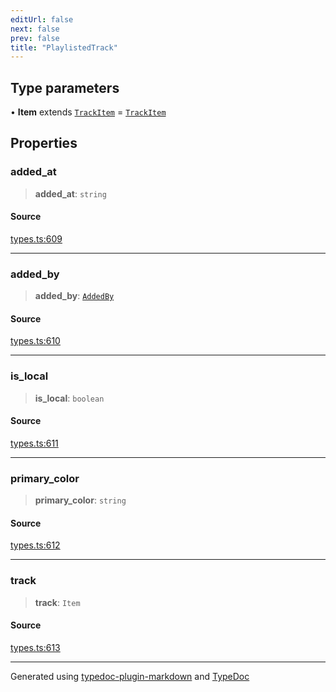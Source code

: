 ```yaml
---
editUrl: false
next: false
prev: false
title: "PlaylistedTrack"
---
```


## Type parameters

• **Item** extends [`TrackItem`](/api/type-aliases/trackitem/) = [`TrackItem`](/api/type-aliases/trackitem/)

## Properties

### added\_at

> **added\_at**: `string`

#### Source

[types.ts:609](https://github.com/fostertheweb/spotify-web-sdk/blob/e412602/src/types.ts#L609)

***

### added\_by

> **added\_by**: [`AddedBy`](/api/interfaces/addedby/)

#### Source

[types.ts:610](https://github.com/fostertheweb/spotify-web-sdk/blob/e412602/src/types.ts#L610)

***

### is\_local

> **is\_local**: `boolean`

#### Source

[types.ts:611](https://github.com/fostertheweb/spotify-web-sdk/blob/e412602/src/types.ts#L611)

***

### primary\_color

> **primary\_color**: `string`

#### Source

[types.ts:612](https://github.com/fostertheweb/spotify-web-sdk/blob/e412602/src/types.ts#L612)

***

### track

> **track**: `Item`

#### Source

[types.ts:613](https://github.com/fostertheweb/spotify-web-sdk/blob/e412602/src/types.ts#L613)

***

Generated using [typedoc-plugin-markdown](https://www.npmjs.com/package/typedoc-plugin-markdown) and [TypeDoc](https://typedoc.org/)
